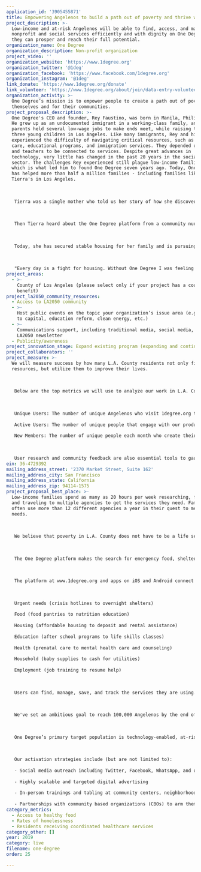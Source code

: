 ```yaml
---
application_id: '3905455871'
title: Empowering Angelenos to build a path out of poverty and thrive with One Degree
project_description: >-
  Low-income and at-risk Angelenos will be able to find, access, and manage
  nonprofit and social services efficiently and with dignity on One Degree so
  they can prosper and reach their full potential.
organization_name: One Degree
organization_description: Non-profit organization
project_video: ''
organization_website: 'https://www.1degree.org'
organization_twitter: '@1deg'
organization_facebook: 'https://www.facebook.com/1degree.org'
organization_instagram: '@1deg'
link_donate: 'https://www.1degree.org/donate'
link_volunteer: 'https://www.1degree.org/about/join/data-entry-volunteer-intern'
organization_activity: >-
  One Degree’s mission is to empower people to create a path out of poverty for
  themselves and for their communities.
project_proposal_description: >-
  One Degree's CEO and founder, Rey Faustino, was born in Manila, Philippines.
  He grew up as an undocumented immigrant in a working-class family, and his
  parents held several low-wage jobs to make ends meet, while raising their
  three young children in Los Angeles. Like many immigrants, Rey and his family
  experienced the difficulty of navigating critical resources, such as health
  care, educational programs, and immigration services. They depended on friends
  and teachers to be connected to services. Despite great advances in
  technology, very little has changed in the past 20 years in the social service
  sector. The challenges Rey experienced still plague low-income families today,
  which is what led him to found One Degree seven years ago. Today, One Degree
  has helped more than half a million families - including families like
  Tierra's in Los Angeles.
   
   
   
   Tierra was a single mother who told us her story of how she discovered One Degree. She was living on Skid Row, struggling for months to find stable housing. She found it difficult to locate family-friendly resources, because most resources in her community were geared toward single individuals. She also sought help from a number of service providers, including a case manager at a shelter, and from county offices as well. 
   
   
   
   Then Tierra heard about the One Degree platform from a community nurse at Union Rescue Mission. Tierra signed up for the One Degree app - and she was able to easily find family-friendly resources, including summer and winter programs for her young children and housing resources.
   
   
   
   Today, she has secured stable housing for her family and is pursuing a career as a realtor. And, she’s become a champion for One Degree:
   
   
   
   "Every day is a fight for housing. Without One Degree I was feeling low in spirit because I just didn't know what to do. Fast forward 6 months later we finally housed!” - Tierra
project_areas:
  - >-
    County of Los Angeles (please select only if your project has a countywide
    benefit)
project_la2050_community_resources:
  - Access to LA2050 community
  - >-
    Host public events on the topic your organization’s issue area (e.g. access
    to capital, education reform, clean energy, etc.) 
  - >-
    Communications support, including traditional media, social media, and
    LA2050 newsletter
  - Publicity/awareness
project_innovation_stage: Expand existing program (expanding and continuing ongoing successful projects)
project_collaborators: ''
project_measure: >-
  We will measure success by how many L.A. County residents not only find
  resources, but utilize them to improve their lives. 
   
   
   
   Below are the top metrics we will use to analyze our work in L.A. County, and assess our progress.
   
   
   
   Unique Users: The number of unique Angelenos who visit 1degree.org tools.
   
   Active Users: The number of unique people that engage with our products on some level.
   
   New Members: The number of unique people each month who create their own One Degree accounts. 
   
   
   
   User research and community feedback are also essential tools to gauge the success of our activation.
ein: 36-4729392
mailing_address_street: '2370 Market Street, Suite 162'
mailing_address_city: San Francisco
mailing_address_state: California
mailing_address_zip: 94114-1575
project_proposal_best_place: >-
  Low-income families spend as many as 20 hours per week researching, finding,
  and traveling to multiple agencies to get the services they need. Families
  often use more than 12 different agencies a year in their quest to meet basic
  needs.
   
   
   
   We believe that poverty in L.A. County does not have to be a life sentence. We want to make it easier for more of L.A. County’s low-income families to navigate the safety net of services to improve health, food security, wellness, and improve economic mobility.
   
   
   
   The One Degree platform makes the search for emergency food, shelter, or health services as easy as ordering a book on Amazon. Angelenos have agency, and everyone should be able to access the support they need to prosper and reach their full potential. Every resident in the Los Angeles region should have the economic means and cultural capital to lead active, healthy lives. 
   
   
   
   The platform at www.1degree.org and apps on iOS and Android connect low-income and at-risk families directly to more than 8,500 critical social services in L.A. County, including:
   
   
   
   Urgent needs (crisis hotlines to overnight shelters)
   
   Food (food pantries to nutrition education)
   
   Housing (affordable housing to deposit and rental assistance)
   
   Education (after school programs to life skills classes)
   
   Health (prenatal care to mental health care and counseling)
   
   Household (baby supplies to cash for utilities) 
   
   Employment (job training to resume help)
   
   
   
   Users can find, manage, save, and track the services they are using. One Degree shows people resources that they are eligible for and the next steps to utilize them. Users can add ratings and reviews, and share opportunities with friends or family by email and text. This resource is live and available in L.A. County, but we want to launch a full campaign to grow usage and reliance on this powerful tool to improve lives. 
   
   
   
   We've set an ambitious goal to reach 100,000 Angelenos by the end of 2020. We will executive a marketing initiative in partnership with LA2050 get the 1degree.org platform into the hands of thousands more families and individuals in LA County so they can access the support they need to prosper and reach their full potential.
   
   
   
   One Degree’s primary target population is technology-enabled, at-risk, young people (ages 18-34) and low-income families. More than 50% of people who use One Degree are currently homeless or have been homeless in the past.
   
   
   
   Our activation strategies include (but are not limited to):
   
   - Social media outreach including Twitter, Facebook, WhatsApp, and other emerging platforms where our audience spends time
   
   - Highly scalable and targeted digital advertising
   
   - In-person trainings and tabling at community centers, neighborhood festivals, and other gatherings across L.A. County with help from our collaborators
   
   - Partnerships with community based organizations (CBOs) to arm them with marketing materials so they can help spread the word and encourage their staff and clients to use One Degree
category_metrics:
  - Access to healthy food
  - Rates of homelessness
  - Residents receiving coordinated healthcare services
category_other: []
year: 2019
category: live
filename: one-degree
order: 25

---
```

